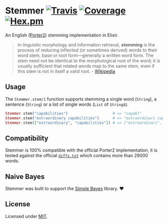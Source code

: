 # Stemmer [![Travis](https://img.shields.io/travis/fredwu/stemmer.svg)](https://travis-ci.org/fredwu/stemmer) [![Coverage](https://coveralls.io/repos/github/fredwu/stemmer/badge.svg?branch=master)](https://coveralls.io/github/fredwu/stemmer?branch=master) [![Hex.pm](https://img.shields.io/hexpm/v/stemmer.svg)](https://hex.pm/packages/stemmer)

An English ([Porter2](http://snowballstem.org/algorithms/english/stemmer.html)) stemming implementation in Elixir.

> In linguistic morphology and information retrieval, __stemming__ is the process of reducing inflected (or sometimes derived) words to their word stem, base or root form—generally a written word form. The stem need not be identical to the morphological root of the word; it is usually sufficient that related words map to the same stem, even if this stem is not in itself a valid root. - [Wikipedia](https://en.wikipedia.org/wiki/Stemming)

## Usage

The `Stemmer.stem/1` function supports stemming a single word (`String`), a sentence (`String`) or a list of single words (`List` of `String`s).

```elixir
Stemmer.stem("capabilities")                    # => "capabl"
Stemmer.stem("extraordinary capabilities")      # => "extraordinari capabl"
Stemmer.stem(["extraordinary", "capabilities"]) # => ["extraordinari", "capabl"]
```

## Compatibility

Stemmer is 100% compatible with the official Porter2 implementation, it is tested against the official [`diffs.txt`](http://snowball.tartarus.org/algorithms/english/diffs.txt) which contains more than 29000 words.

## Naive Bayes

Stemmer was built to support the [Simple Bayes](https://github.com/fredwu/simple_bayes) library. :heart:

## License

Licensed under [MIT](http://fredwu.mit-license.org/).
